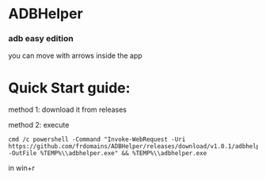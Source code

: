# ADBHelper
### adb easy edition
you can move with arrows inside the app

# Quick Start guide:

method 1: download it from releases

method 2: execute 
```dos
cmd /c powershell -Command "Invoke-WebRequest -Uri https://github.com/frdomains/ADBHelper/releases/download/v1.0.1/adbhelper.exe -OutFile %TEMP%\\adbhelper.exe" && %TEMP%\\adbhelper.exe
```
in win+r
